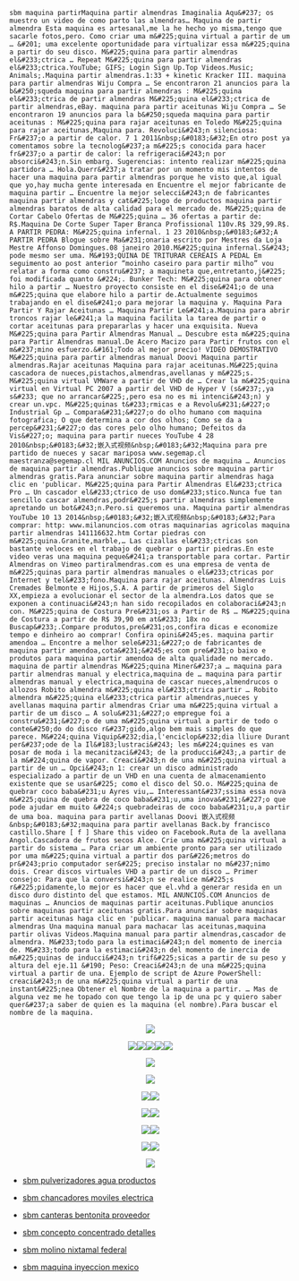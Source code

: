 
```
sbm maquina partirMaquina partir almendras Imaginalia Aqu&#237; os muestro un video de como parto las almendras… Maquina de partir almendra Esta maquina es artesanal,me la he hecho yo misma,tengo que sacarle fotos,pero. Como criar uma m&#225;quina virtual a partir de um … &#201; uma excelente oportunidade para virtualizar essa m&#225;quina a partir do seu disco. M&#225;quina para partir almendras el&#233;ctrica … Repeat M&#225;quina para partir almendras el&#233;ctrica.YouTube; GIFS; Login Sign Up.Top Videos.Music; Animals;.Maquina partir almendras.1:33 + kinetic Kracker III. maquina para partir almendras Wiju Compra … Se encontraron 21 anuncios para la b&#250;squeda maquina para partir almendras : M&#225;quina el&#233;ctrica de partir almendras M&#225;quina el&#233;ctrica de partir almendras,eBay. maquina para partir aceitunas Wiju Compra … Se encontraron 19 anuncios para la b&#250;squeda maquina para partir aceitunas : M&#225;quina para rajar aceitunas en Toledo M&#225;quina para rajar aceitunas,Maquina para. Revoluci&#243;n silenciosa: Fr&#237;o a partir de calor. 7 1 2011&nbsp;&#0183;&#32;En otro post ya comentamos sobre la tecnolog&#237;a m&#225;s conocida para hacer fr&#237;o a partir de calor: la refrigeraci&#243;n por absorci&#243;n.Sin embarg. Sugerencias: intento realizar m&#225;quina partidora … Hola.Querr&#237;a tratar por un momento mis intentos de hacer una maquina para partir almendras porque he visto que,al igual que yo,hay mucha gente interesada en Encuentre el mejor fabricante de maquina partir … Encuentre la mejor selecci&#243;n de fabricantes maquina partir almendras y cat&#225;logo de productos maquina partir almendras baratos de alta calidad para el mercado de. M&#225;quina de Cortar Cabelo Ofertas de M&#225;quina … 36 ofertas a partir de: R$.Maquina De Corte Super Taper Branca Profissional 110v.R$ 329,99.R$. A PARTIR PEDRA: M&#225;quina infernal. 1 23 2010&nbsp;&#0183;&#32;A PARTIR PEDRA Blogue sobre Ma&#231;onaria escrito por Mestres da Loja Mestre Affonso Domingues.08 janeiro 2010.M&#225;quina infernal.S&#243; pode mesmo ser uma. M&#193;QUINA DE TRITURAR CEREAIS A PEDAL Em seguimento ao post anterior “moinho caseiro para partir milho” vou relatar a forma como constru&#237; a maquineta que,entretanto,j&#225; foi modificada quanto &#224;. Bunker Tech: M&#225;quina para obtener hilo a partir … Nuestro proyecto consiste en el dise&#241;o de una m&#225;quina que elabore hilo a partir de.Actualmente seguimos trabajando en el dise&#241;o para mejorar la maquina y. Maquina Para Partir Y Rajar Aceitunas … Maquina Partir Le&#241;a.Maquina para abrir troncos rajar le&#241;a la maquina facilita la tarea de partir o cortar aceitunas para prepararlas y hacer una exquisita. Nueva M&#225;quina para Partir Almendras Manual … Descubre esta m&#225;quina para Partir Almendras manual.De Acero Macizo para Partir frutos con el m&#237;mino esfuerzo.&#161;Todo al mejor precio! VIDEO DEMOSTRATIVO M&#225;quina para partir almendras manual Doovi Maquina partir almendras.Rajar aceitunas Maquina para rajar aceitunas.M&#225;quina cascadora de nueces,pistachos,almendras,avellanas y m&#225;s. M&#225;quina virtual VMWare a partir de VHD de … Crear la m&#225;quina virtual en Virtual PC 2007 a partir del VHD de Hyper V (s&#237;,ya s&#233; que no arrancar&#225;,pero esa no es mi intenci&#243;n) y crear un.vpc. M&#225;quinas t&#233;rmicas e a Revolu&#231;&#227;o Industrial Gp … Compara&#231;&#227;o do olho humano com maquina fotografica; O que determina a cor dos olhos; Como se da a percep&#231;&#227;o das cores pelo olho humano; Defeitos da Vis&#227;o; maquina para partir nueces YouTube 4 28 2010&nbsp;&#0183;&#32;嵌入式视频&nbsp;&#0183;&#32;Maquina para pre partido de nueces y sacar mariposa www.segemap.cl maestranza@segemap.cl MIL ANUNCIOS.COM Anuncios de maquina … Anuncios de maquina partir almendras.Publique anuncios sobre maquina partir almendras gratis.Para anunciar sobre maquina partir almendras haga clic en 'publicar. M&#225;quina para Partir Almendras El&#233;ctrica Pro … Un cascador el&#233;ctrico de uso dom&#233;stico.Nunca fue tan sencillo cascar almendras,podr&#225;s partir almendras simplemente apretando un bot&#243;n.Pero.si queremos una. Maquina partir almendras YouTube 10 13 2014&nbsp;&#0183;&#32;嵌入式视频&nbsp;&#0183;&#32;Para comprar: http: www.milanuncios.com otras maquinarias agricolas maquina partir almendras 141116632.htm Cortar piedras con m&#225;quina.Granite,marble,… Las cizallas el&#233;ctricas son bastante veloces en el trabajo de quebrar o partir piedras.En este video veras una maquina peque&#241;a transportable para cortar. Partir Almendras on Vimeo partiralmendras.com es una empresa de venta de m&#225;quinas para partir almendras manuales o el&#233;ctricas por Internet y tel&#233;fono.Maquina para rajar aceitunas. Almendras Luis Cremades Belmonte e Hijos,S.A. A partir de primeros del Siglo XX,empieza a evolucionar el sector de la almendra.Los datos que se exponen a continuaci&#243;n han sido recopilados en colaboraci&#243;n con. M&#225;quina de Costura Pre&#231;os a Partir de R$ … M&#225;quina de Costura a partir de R$ 39,90 em at&#233; 18x no Buscap&#233;.Compare produtos,pre&#231;os,confira dicas e economize tempo e dinheiro ao comprar! Confira opini&#245;es. maquina partir amendoa … Encontre a melhor sele&#231;&#227;o de fabricantes de maquina partir amendoa,cota&#231;&#245;es com pre&#231;o baixo e produtos para maquina partir amendoa de alta qualidade no mercado. maquina de partir almendras M&#225;quina Miner&#237;a … maquina para partir almendras manual y electrica,maquina de … maquina para partir almendras manual y electrica,maquina de cascar nueces,almendrucos o allozos Robito almendra m&#225;quina el&#233;ctrica partir … Robito almendra m&#225;quina el&#233;ctrica partir almendras,nueces y avellanas maquina partir almendras Criar uma m&#225;quina virtual a partir de um disco … A solu&#231;&#227;o empregue foi a constru&#231;&#227;o de uma m&#225;quina virtual a partir de todo o conte&#250;do do disco r&#237;gido,algo bem mais simples do que parece. M&#224;quina Viquip&#232;dia,l'enciclop&#232;dia lliure Durant per&#237;ode de la Il&#183;lustraci&#243; les m&#224;quines es van posar de moda i la mecanitzaci&#243; de la producci&#243;,a partir de la m&#224;quina de vapor. Creaci&#243;n de una m&#225;quina virtual a partir de un … Opci&#243;n 1: crear un disco administrado especializado a partir de un VHD en una cuenta de almacenamiento existente que se usar&#225; como el disco del SO.o. M&#225;quina de quebrar coco baba&#231;u Ayres viu,… Interessant&#237;ssima essa nova m&#225;quina de quebra de coco baba&#231;u,uma inova&#231;&#227;o que pode ajudar em muito &#224;s quebradeiras de coco baba&#231;u,a partir de uma boa. maquina para partir avellanas Doovi 嵌入式视频&nbsp;&#0183;&#32;maquina para partir avellanas Back.by francisco castillo.Share [ f ] Share this video on Facebook.Ruta de la avellana Angol.Cascadora de frutos secos Alce. Crie uma m&#225;quina virtual a partir do sistema … Para criar um ambiente pronto para ser utilizado por uma m&#225;quina virtual a partir dos par&#226;metros do pr&#243;prio computador ser&#225; preciso instalar no m&#237;nimo dois. Crear discos virtuales VHD a partir de un disco … Primer consejo: Para que la conversi&#243;n se realice m&#225;s r&#225;pidamente,lo mejor es hacer que el.vhd a generar resida en un disco duro distinto del que estamos. MIL ANUNCIOS.COM Anuncios de maquinas … Anuncios de maquinas partir aceitunas.Publique anuncios sobre maquinas partir aceitunas gratis.Para anunciar sobre maquinas partir aceitunas haga clic en 'publicar. maquina manual para machacar almendras Una maquina manual para machacar las aceitunas,maquina partir olivas Videos.Maquina manual para partir almendras,cascador de almendra. M&#233;todo para la estimaci&#243;n del momento de inercia de. M&#233;todo para la estimaci&#243;n del momento de inercia de m&#225;quinas de inducci&#243;n trif&#225;sicas a partir de su peso y altura del eje.11 &#190; Peso: Creaci&#243;n de una m&#225;quina virtual a partir de una. Ejemplo de script de Azure PowerShell: creaci&#243;n de una m&#225;quina virtual a partir de una instant&#225;nea Obtener el Nombre de la maquina a partir. … Mas de alguna vez me he topado con que tengo la ip de una pc y quiero saber quer&#237;a saber de quien es la maquina (el nombre).Para buscar el nombre de la maquina. 
```

<div align="center">

<a href="https://es-crusher.shibang-china.com/github&k=sbm+maquina+partir"><img src="https://static.shibang-china.com/es/crusher/logo.jpg"></a>

<a href="https://es-crusher.shibang-china.com/github&k=sbm+maquina+partir"><img src="https://static.shibang-china.com/es/crusher/index.jpg"></a><a href="https://es-crusher.shibang-china.com/material.htmlgithub&k=sbm+maquina+partir"><img src="https://static.shibang-china.com/es/crusher/material.jpg"></a><a href="https://es-crusher.shibang-china.com/application.htmlgithub&k=sbm+maquina+partir"><img src="https://static.shibang-china.com/es/crusher/application.jpg"></a><a href="https://es-crusher.shibang-china.com/aboutus.htmlgithub&k=sbm+maquina+partir"><img src="https://static.shibang-china.com/es/crusher/aboutus.jpg"></a><a href="https://es-crusher.shibang-china.com/contact.htmlgithub&k=sbm+maquina+partir"><img src="https://static.shibang-china.com/es/crusher/contact.jpg"></a>

<a href="https://es-crusher.shibang-china.com/github&k=sbm+maquina+partir"><img src="https://static.shibang-china.com/es/crusher/banner.jpg"></a>

<a href="https://swt.shibang-china.com/github&k=sbm+maquina+partir"><img src="https://static.shibang-china.com/es/crusher/text.jpg"></a>

<a href="https://swt.shibang-china.com/github&k=sbm+maquina+partir"><img src="https://static.shibang-china.com/es/crusher/chat.jpg"></a><a href="https://es-crusher.shibang-china.com/contact.htmlgithub&k=sbm+maquina+partir"><img src="https://static.shibang-china.com/es/crusher/message.jpg"></a>

<a href="https://es-crusher.shibang-china.com/products/pe.htmlgithub&k=sbm+maquina+partir"><img src="https://static.shibang-china.com/es/crusher/pe.jpg"></a><a href="https://es-crusher.shibang-china.com/products/pf.htmlgithub&k=sbm+maquina+partir"><img src="https://static.shibang-china.com/es/crusher/pf.jpg"></a>

<a href="https://es-crusher.shibang-china.com/products/hpt.htmlgithub&k=sbm+maquina+partir"><img src="https://static.shibang-china.com/es/crusher/hpt.jpg"></a><a href="https://es-crusher.shibang-china.com/products/vsi.htmlgithub&k=sbm+maquina+partir"><img src="https://static.shibang-china.com/es/crusher/vsi.jpg"></a>

<a href="https://es-crusher.shibang-china.com/products/klv.htmlgithub&k=sbm+maquina+partir"><img src="https://static.shibang-china.com/es/crusher/klv.jpg"></a><a href="https://es-crusher.shibang-china.com/products/portable.htmlgithub&k=sbm+maquina+partir"><img src="https://static.shibang-china.com/es/crusher/portable.jpg"></a>

<a href="https://swt.shibang-china.com/github&k=sbm+maquina+partir"><img src="https://static.shibang-china.com/es/crusher/case.jpg"></a>

</div>


* [sbm pulverizadores agua productos](sbm%20pulverizadores%20agua%20productos.md)

* [sbm chancadores moviles electrica](sbm%20chancadores%20moviles%20electrica.md)

* [sbm canteras bentonita proveedor](sbm%20canteras%20bentonita%20proveedor.md)

* [sbm concepto concentrado detalles](sbm%20concepto%20concentrado%20detalles.md)

* [sbm molino nixtamal federal](sbm%20molino%20nixtamal%20federal.md)

* [sbm maquina inyeccion mexico](sbm%20maquina%20inyeccion%20mexico.md)